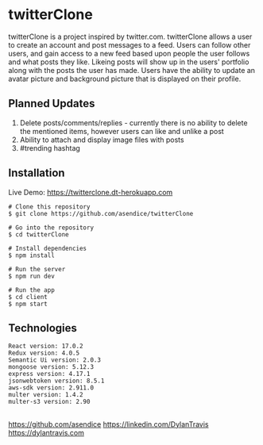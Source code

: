 # twitterClone

twitterClone is a project inspired by twitter.com. 
twitterClone allows a user to create an account and post messages to a feed.
Users can follow other users, and gain access to a new feed based upon people the user follows and what posts they like.
Likeing posts will show up in the users' portfolio along with the posts the user has made. 
Users have the ability to update an avatar picture and background picture that is displayed on their profile. 

## Planned Updates 
1) Delete posts/comments/replies - currently there is no ability to delete the mentioned items, however users can like and unlike a post
2) Ability to attach and display image files with posts
3) #trending hashtag


## Installation

Live Demo: 
https://twitterclone.dt-herokuapp.com
```
# Clone this repository
$ git clone https://github.com/asendice/twitterClone

# Go into the repository
$ cd twitterClone

# Install dependencies
$ npm install

# Run the server
$ npm run dev

# Run the app
$ cd client
$ npm start
```

## Technologies

```Project is Created with 
React version: 17.0.2
Redux version: 4.0.5
Semantic Ui version: 2.0.3
mongoose version: 5.12.3
express version: 4.17.1
jsonwebtoken version: 8.5.1
aws-sdk version: 2.911.0
multer version: 1.4.2
multer-s3 version: 2.90
```



## 
https://github.com/asendice https://linkedin.com/DylanTravis https://dylantravis.com

